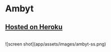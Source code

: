 # Ambyt

## [Hosted on Heroku](https://ambyt.herokuapp.com/posts)

<br>
![screen shot](app/assets/images/ambyt-ss.png)
